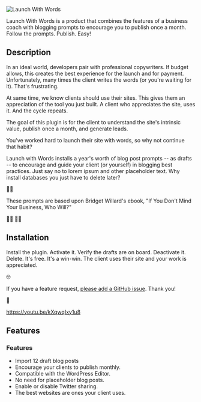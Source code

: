 ![Launch With Words](<https://bridgetwillard.com/wp-content/uploads/2021/01/launch-with-words-landing-page.png >)

Launch With Words is a product that combines the features of a business coach with blogging prompts to encourage you to publish once a month. Follow the prompts. Publish. Easy!

## Description

In an ideal world, developers pair with professional copywriters. If budget allows, this creates the best experience for the launch and for payment. Unfortunately, many times the client writes the words (or you're waiting for it).  That's frustrating.

At same time, we know clients should use their sites. This gives them an appreciation of the tool you just built. A client who appreciates the site, uses it. And the cycle repeats.

The goal of this plugin is for the client to understand the site's intrinsic value, publish once a month, and generate leads.

You've worked hard to launch their site with words, so why not continue that habit?

Launch with Words installs a year's worth of blog post prompts -- as drafts -- to encourage and guide your client (or yourself) in blogging best practices. Just say no to lorem ipsum and other placeholder text. Why install databases you just have to delete later?

:red_haired_woman:

These prompts are based upon Bridget Willard's ebook, "If You Don't Mind Your Business, Who Will?"

:woman_astronaut: :man_astronaut: 

## Installation

Install the plugin. Activate it. Verify the drafts are on board. Deactivate it. Delete. It's free. It's a win-win. The client uses their site and your work is appreciated.

:nerd_face:

If you have a feature request, <a href="https://github.com/MediaRon/launch-with-words/issues">please add a GitHub issue</a>. Thank you!

:partying_face:

https://youtu.be/kXqwqIxy1u8

## Features

<h3>Features</h3>

<ul>
<li>Import 12 draft blog posts</li>
<li>Encourage your clients to publish monthly.</li>
<li>Compatible with the WordPress Editor.</li>
<li>No need for placeholder blog posts.</li>
<li>Enable or disable Twitter sharing.</li>
<li>The best websites are ones your client uses.</li>
</ul>